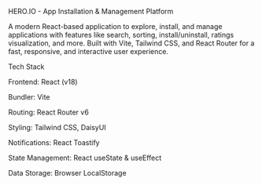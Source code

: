 HERO.IO - App Installation & Management Platform

A modern React-based application to explore, install, and manage applications with features like search, sorting, install/uninstall, ratings visualization, and more. Built with Vite, Tailwind CSS, and React Router for a fast, responsive, and interactive user experience.


Tech Stack

Frontend: React (v18)

Bundler: Vite

Routing: React Router v6

Styling: Tailwind CSS, DaisyUI

Notifications: React Toastify

State Management: React useState & useEffect

Data Storage: Browser LocalStorage
